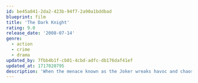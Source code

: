 ```yaml
---
id: be45a841-2da2-423b-94f7-2a90a1bddbad
blueprint: film
title: 'The Dark Knight'
rating: 9.0
release_date: '2008-07-14'
genre:
  - action
  - crime
  - drama
updated_by: 7fbb4b1f-cb01-4cbd-adfc-db176daf41ef
updated_at: 1717020795
description: 'When the menace known as the Joker wreaks havoc and chaos on the people of Gotham, Batman must accept one of the greatest psychological and physical tests of his ability to fight injustice.'
---
```

